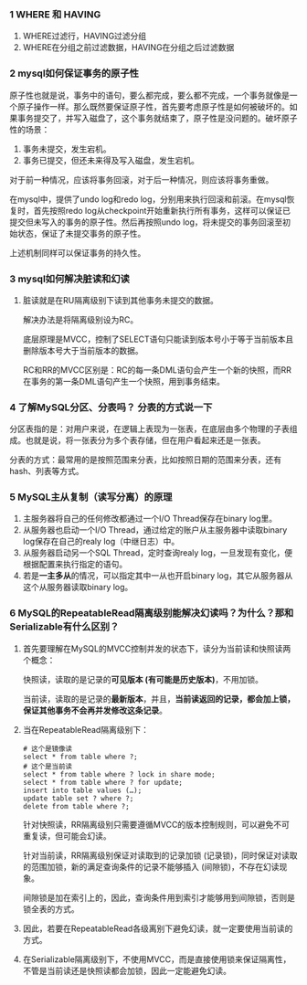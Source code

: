 ### 1 WHERE 和 HAVING

1. WHERE过滤行，HAVING过滤分组
2. WHERE在分组之前过滤数据，HAVING在分组之后过滤数据



### 2 mysql如何保证事务的原子性

原子性也就是说，事务中的语句，要么都完成，要么都不完成，一个事务就像是一个原子操作一样。那么既然要保证原子性，首先要考虑原子性是如何被破坏的。如果事务提交了，并写入磁盘了，这个事务就结束了，原子性是没问题的。破坏原子性的场景：

1. 事务未提交，发生宕机。
2. 事务已提交，但还未来得及写入磁盘，发生宕机。

对于前一种情况，应该将事务回滚，对于后一种情况，则应该将事务重做。

在mysql中，提供了undo log和redo log，分别用来执行回滚和前滚。在mysql恢复时，首先按照redo log从checkpoint开始重新执行所有事务，这样可以保证已提交但未写入的事务的原子性。然后再按照undo log，将未提交的事务回滚至初始状态，保证了未提交事务的原子性。

上述机制同样可以保证事务的持久性。



### 3 mysql如何解决脏读和幻读

1. 脏读就是在RU隔离级别下读到其他事务未提交的数据。

   解决办法是将隔离级别设为RC。

   底层原理是MVCC，控制了SELECT语句只能读到版本号小于等于当前版本且删除版本号大于当前版本的数据。

   RC和RR的MVCC区别是：RC的每一条DML语句会产生一个新的快照，而RR在事务的第一条DML语句产生一个快照，用到事务结束。




### 4 了解MySQL分区、分表吗？  分表的方式说一下

分区表指的是：对用户来说，在逻辑上表现为一张表，在底层由多个物理的子表组成。也就是说，将一张表分为多个表存储，但在用户看起来还是一张表。

分表的方式：最常用的是按照范围来分表，比如按照日期的范围来分表，还有hash、列表等方式。

### 5 MySQL主从复制（读写分离）的原理

1. 主服务器将自己的任何修改都通过一个I/O Thread保存在binary log里。
2. 从服务器也启动一个I/O Thread，通过给定的账户从主服务器中读取binary log保存在自己的realy log（中继日志）中。
3. 从服务器启动另一个SQL Thread，定时查询realy log，一旦发现有变化，便根据配置来执行指定的语句。
4. 若是**一主多从**的情况，可以指定其中一从也开启binary log，其它从服务器从这个从服务器读取binary log。

### 6 MySQL的RepeatableRead隔离级别能解决幻读吗？为什么？那和Serializable有什么区别？

1. 首先要理解在MySQL的MVCC控制并发的状态下，读分为当前读和快照读两个概念：

   快照读，读取的是记录的**可见版本 (有可能是历史版本)**，不用加锁。

   当前读，读取的是记录的**最新版本**，并且，**当前读返回的记录，都会加上锁，保证其他事务不会再并发修改这条记录**。

2. 当在RepeatableRead隔离级别下：

   ```mysql
   # 这个是镜像读
   select * from table where ?;
   # 这个是当前读
   select * from table where ? lock in share mode;
   select * from table where ? for update;
   insert into table values (…);
   update table set ? where ?;
   delete from table where ?;
   ```

   针对快照读，RR隔离级别只需要遵循MVCC的版本控制规则，可以避免不可重复读，但可能会幻读。

   针对当前读，RR隔离级别保证对读取到的记录加锁 (记录锁)，同时保证对读取的范围加锁，新的满足查询条件的记录不能够插入 (间隙锁)，不存在幻读现象。

   间隙锁是加在索引上的，因此，查询条件用到索引才能够用到间隙锁，否则是锁全表的方式。

3. 因此，若要在RepeatableRead各级离别下避免幻读，就一定要使用当前读的方式。

4. 在Serializable隔离级别下，不使用MVCC，而是直接使用锁来保证隔离性，不管是当前读还是快照读都会加锁，因此一定能避免幻读。


